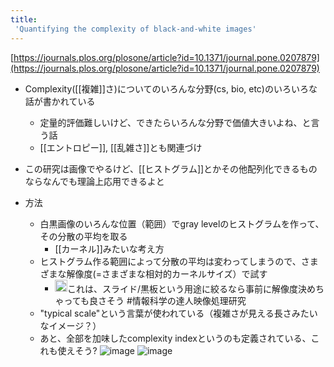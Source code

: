 ```yaml
---
title:
 'Quantifying the complexity of black-and-white images'
---
```


[https://journals.plos.org/plosone/article?id=10.1371/journal.pone.0207879](https://journals.plos.org/plosone/article?id=10.1371/journal.pone.0207879)
- Complexity([[複雑]]さ)についてのいろんな分野(cs, bio, etc)のいろいろな話が書かれている
    - 定量的評価難しいけど、できたらいろんな分野で価値大きいよね、と言う話
    - [[エントロピー]], [[乱雑さ]]とも関連づけ

- この研究は画像でやるけど、[[ヒストグラム]]とかその他配列化できるものならなんでも理論上応用できるよと

- 方法
    - 白黒画像のいろんな位置（範囲）でgray levelのヒストグラムを作って、その分散の平均を取る
        - [[カーネル]]みたいな考え方
    - ヒストグラム作る範囲によって分散の平均は変わってしまうので、さまざまな解像度(=さまざまな相対的カーネルサイズ）で試す
        - <img src='https://scrapbox.io/api/pages/blu3mo-public/blu3mo/icon' alt='blu3mo.icon' height="19.5"/>これは、スライド/黒板という用途に絞るなら事前に解像度決めちゃっても良さそう #情報科学の達人映像処理研究
    - "typical scale"という言葉が使われている（複雑さが見える長さみたいなイメージ？）
    - あと、全部を加味したcomplexity indexというのも定義されている、これも使えそう?
![image](https://gyazo.com/8dd456880875acc29641cf8df108f224/thumb/1000)
![image](https://gyazo.com/2d957c700ec9490b9a10656d4581deb9/thumb/1000)

